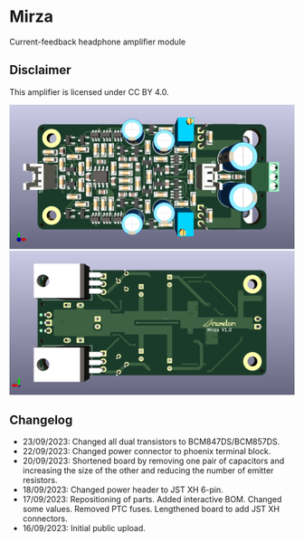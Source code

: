 # Mirza
Current-feedback headphone amplifier module

## Disclaimer
This amplifier is licensed under CC BY 4.0.

![Board Render Front](Showcase/Board-Render-F.png)
![Board Render Back](Showcase/Board-Render-B.png)

## Changelog
* 23/09/2023: Changed all dual transistors to BCM847DS/BCM857DS.
* 22/09/2023: Changed power connector to phoenix terminal block.
* 20/09/2023: Shortened board by removing one pair of capacitors and increasing the size of the other and reducing the number of emitter resistors.
* 18/09/2023: Changed power header to JST XH 6-pin.
* 17/09/2023: Repositioning of parts. Added interactive BOM. Changed some values. Removed PTC fuses. Lengthened board to add JST XH connectors.
* 16/09/2023: Initial public upload.